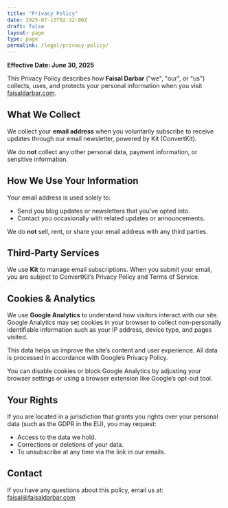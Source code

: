 ```yaml
---
title: "Privacy Policy"
date: 2025-07-13T02:32:00Z
draft: false
layout: page
type: page
permalink: /legal/privacy-policy/
---
```


**Effective Date: June 30, 2025**

This Privacy Policy describes how **Faisal Darbar** ("we", "our", or "us") collects, uses, and protects your personal information when you visit [faisaldarbar.com](https://faisaldarbar.com).

## What We Collect

We collect your **email address** when you voluntarily subscribe to receive updates through our email newsletter, powered by Kit (ConvertKit).

We do **not** collect any other personal data, payment information, or sensitive information.

## How We Use Your Information

Your email address is used solely to:
- Send you blog updates or newsletters that you’ve opted into.
- Contact you occasionally with related updates or announcements.

We do **not** sell, rent, or share your email address with any third parties.

## Third-Party Services

We use **Kit** to manage email subscriptions. When you submit your email, you are subject to ConvertKit’s Privacy Policy and Terms of Service.

## Cookies & Analytics

We use **Google Analytics** to understand how visitors interact with our site. Google Analytics may set cookies in your browser to collect non-personally identifiable information such as your IP address, device type, and pages visited.

This data helps us improve the site’s content and user experience. All data is processed in accordance with Google’s Privacy Policy.

You can disable cookies or block Google Analytics by adjusting your browser settings or using a browser extension like Google’s opt-out tool.


## Your Rights

If you are located in a jurisdiction that grants you rights over your personal data (such as the GDPR in the EU), you may request:
- Access to the data we hold.
- Corrections or deletions of your data.
- To unsubscribe at any time via the link in our emails.

## Contact

If you have any questions about this policy, email us at: [faisal@faisaldarbar.com](mailto:faisal@faisaldarbar.com)
